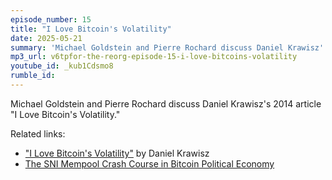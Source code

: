 ```yaml
---
episode_number: 15
title: "I Love Bitcoin's Volatility"
date: 2025-05-21
summary: 'Michael Goldstein and Pierre Rochard discuss Daniel Krawisz''s 2014 article "I Love Bitcoin''s Volatility"'
mp3_url: v6tpfor-the-reorg-episode-15-i-love-bitcoins-volatility
youtube_id: _kub1Cdsmo8
rumble_id:
---
```


Michael Goldstein and Pierre Rochard discuss Daniel Krawisz's 2014 article "I Love Bitcoin's Volatility."

Related links:

- ["I Love Bitcoin's Volatility"](/mempool/i-love-bitcoins-volatility/) by Daniel Krawisz
- [The SNI Mempool Crash Course in Bitcoin Political Economy](/crash-course/)
